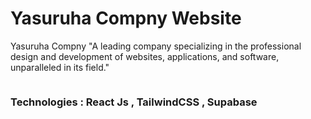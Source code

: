 <h1>Yasuruha Compny Website</h1>

<p>Yasuruha Compny "A leading company specializing in the professional design and development of websites, applications, and software, unparalleled in its field."</p>

<img src="https://i.postimg.cc/pTcdgtkS/Screenshot-2025-10-26-180604.png" alt="" />

<h3>Technologies : React Js , TailwindCSS , Supabase</h3>
